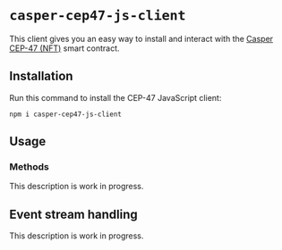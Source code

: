# `casper-cep47-js-client`

This client gives you an easy way to install and interact with the [Casper CEP-47 (NFT)](https://github.com/casper-ecosystem/casper-nft-cep47) smart contract.

## Installation

Run this command to install the CEP-47 JavaScript client:

```
npm i casper-cep47-js-client
```

## Usage

### Methods

This description is work in progress.

## Event stream handling

This description is work in progress.
